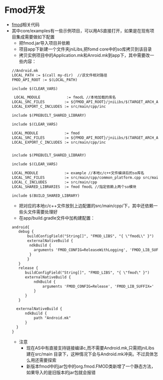 # Fmod开发
- [fmod](https://www.fmod.com/download)相关代码
- 其中core/examples有一些示例项目，可以用AS直接打开，如果是在现有项目集成需要做如下配置
  - 把fmod.jar导入项目并依赖
  - 项目app下新建一个文件夹jniLibs,把fomd core中的so库拷贝到该目录
  - 拷贝实例项目中的Application.mk和Anroid.mk到app下，其中需要改一些内容：
  ```xml
  //Android.mk   
  LOCAL_PATH := $(call my-dir)  //该文件相对路径
  FMOD_API_ROOT := $(LOCAL_PATH)

  include $(CLEAR_VARS)

   LOCAL_MODULE            := fmodL //本地加载的库名
  LOCAL_SRC_FILES         := ${FMOD_API_ROOT}/jniLibs/$(TARGET_ARCH_ABI)/libfmod$(FMOD_LIB_SUFFIX).so //这里指定到拷贝到项目的so库 FMOD_LIB_SUFFIX是从build.gradle中传来
  LOCAL_EXPORT_C_INCLUDES := src/main/cpp/inc

  include $(PREBUILT_SHARED_LIBRARY)

  include $(CLEAR_VARS)

  LOCAL_MODULE            := fmod
  LOCAL_SRC_FILES         := ${FMOD_API_ROOT}/jniLibs/$(TARGET_ARCH_ABI)/libfmod.so
  LOCAL_EXPORT_C_INCLUDES := src/main/cpp/inc


  include $(PREBUILT_SHARED_LIBRARY)

  include $(CLEAR_VARS)

  LOCAL_MODULE            := example //本地c/c++文件编译后的so库名
  LOCAL_SRC_FILES         := src/main/cpp/common_platform.cpp src/main/cpp/common.cpp src/main/cpp/play_sound.cpp //需要编译的本地c/c++文件
  LOCAL_C_INCLUDES        := src/main/cpp
  LOCAL_SHARED_LIBRARIES  := fmod fmodL //指定依赖上两个so模块

  include $(BUILD_SHARED_LIBRARY)
  ```
  - 把对应的本地c/c++文件放到上边配置的src/main/cpp/下，其中还依赖一些头文件需要处理好
  - 在app/build.gradle文件中加构建配置：
  ```xml
  android{
     debug {
         buildConfigField("String[]", "FMOD_LIBS", "{ \"fmodL\" }")
         externalNativeBuild {
          ndkBuild {
            arguments 'FMOD_CONFIG=ReleaseWithLogging', 'FMOD_LIB_SUFFIX=L'
          }
         }
     }
     release {
        buildConfigField("String[]", "FMOD_LIBS", "{ \"fmod\" }")
        externalNativeBuild {
            ndkBuild {
                arguments 'FMOD_CONFIG=Release', 'FMOD_LIB_SUFFIX='
            }
        }
     }
  
    externalNativeBuild { 
        ndkBuild {
            path "Android.mk"
        }
    }
  }
  ```
  - 注意
    - 现在AS中有直接支持链接编译c,而不需要Android.mk,只需把jniLibs建在src/main 目录下，这种情况下会与Android.mk冲突。不过具体怎么用还需要探索
    - 新版本fmod中的jar包中的org.fmod.FMOD类新增了一个静态方法，如果导入的是旧版本的jar包就会报错
  
  
  
